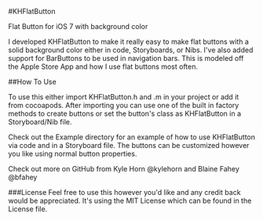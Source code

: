 #KHFlatButton

Flat Button for iOS 7 with background color

I developed KHFlatButton to make it really easy to make flat buttons with a solid background color either in code, Storyboards, or Nibs.
I've also added support for BarButtons to be used in navigation bars. This is modeled off the Apple Store App and
how I use flat buttons most often.

##How To Use

To use this either import KHFlatButton.h and .m in your project or add it from cocoapods. After importing you can use
one of the built in factory methods to create buttons or set the button's class as KHFlatButton in a Storyboard/Nib file.

Check out the Example directory for an example of how to use KHFlatButton via code and in a Storyboard file. The buttons can
be customized however you like using normal button properties.

Check out more on GitHub from Kyle Horn @kylehorn and Blaine Fahey @bfahey

###License
Feel free to use this however you'd like and any credit back would be appreciated.
It's using the MIT License which can be found in the License file.
